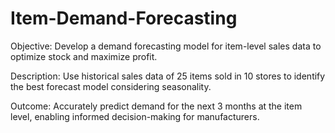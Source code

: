 # Item-Demand-Forecasting

Objective: Develop a demand forecasting model for item-level sales data to optimize stock and maximize profit.

Description: Use historical sales data of 25 items sold in 10 stores to identify the best forecast model considering seasonality.

Outcome: Accurately predict demand for the next 3 months at the item level, enabling informed decision-making for manufacturers.
